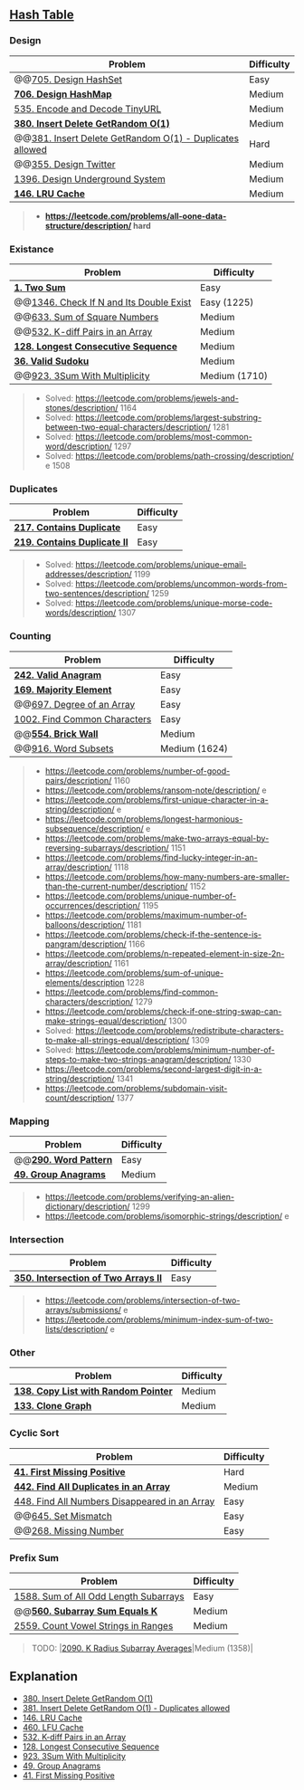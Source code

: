 ## [Hash Table](../topics/hash-table.md)

### Design
| Problem          | Difficulty |
|------------------|------------|
|@@[705. Design HashSet](../leetcode/705.design-hashset.md)|Easy|
|**[706. Design HashMap](../leetcode/706.design-hashmap.md)**|Medium|
|[535. Encode and Decode TinyURL](../leetcode/535.encode-and-decode-tinyurl.md)|Medium|
|**[380. Insert Delete GetRandom O(1)](../leetcode/380.insert-delete-getrandom-o1.md)**|Medium|
|@@[381. Insert Delete GetRandom O(1) - Duplicates allowed](../leetcode/381.insert-delete-getrandom-o1-duplicates-allowed.md)|Hard|
|@@[355. Design Twitter](../leetcode/355.design-twitter.md)|Medium|
|[1396. Design Underground System](../leetcode/1396.design-underground-system.md)|Medium|
|**[146. LRU Cache](../leetcode/146.lru-cache.md)**|Medium|

> * **https://leetcode.com/problems/all-oone-data-structure/description/ hard**

### Existance
| Problem          | Difficulty |
|------------------|------------|
|**[1. Two Sum](../leetcode/1.two-sum.md)**|Easy|
|@@[1346. Check If N and Its Double Exist](../leetcode/1346.check-if-n-and-its-double-exist.md)|Easy (1225)|
|@@[633. Sum of Square Numbers](../leetcode/633.sum-of-square-numbers.md)|Medium|
|@@[532. K-diff Pairs in an Array](../leetcode/532.k-diff-pairs-in-an-array.md)|Medium|
|**[128. Longest Consecutive Sequence](../leetcode/128.longest-consecutive-sequence.md)**|Medium|
|**[36. Valid Sudoku](../leetcode/36.valid-sudoku.md)**|Medium|
|@@[923. 3Sum With Multiplicity](../leetcode/923.3sum-with-multiplicity.md)|Medium (1710)|

> * Solved: https://leetcode.com/problems/jewels-and-stones/description/ 1164
> * Solved: https://leetcode.com/problems/largest-substring-between-two-equal-characters/description/ 1281
> * Solved: https://leetcode.com/problems/most-common-word/description/ 1297
> * Solved: https://leetcode.com/problems/path-crossing/description/ e 1508

### Duplicates
| Problem          | Difficulty |
|------------------|------------|
|**[217. Contains Duplicate](../leetcode/217.contains-duplicate.md)**|Easy|
|**[219. Contains Duplicate II](../leetcode/219.contains-duplicate-ii.md)**|Easy|

> * Solved: https://leetcode.com/problems/unique-email-addresses/description/ 1199
> * Solved: https://leetcode.com/problems/uncommon-words-from-two-sentences/description/ 1259
> * Solved: https://leetcode.com/problems/unique-morse-code-words/description/ 1307

### Counting
| Problem          | Difficulty |
|------------------|------------|
|**[242. Valid Anagram](../leetcode/242.valid-anagram.md)**|Easy|
|**[169. Majority Element](../leetcode/169.majority-element.md)**|Easy|
|@@[697. Degree of an Array](../leetcode/697.degree-of-an-array.md)|Easy|
|[1002. Find Common Characters](../leetcode/1002.find-common-characters.md)|Easy|
|@@**[554. Brick Wall](../leetcode/554.brick-wall.md)**|Medium|
|@@[916. Word Subsets](../leetcode/916.word-subsets.md)|Medium (1624)|

> * https://leetcode.com/problems/number-of-good-pairs/description/ 1160
> * https://leetcode.com/problems/ransom-note/description/ e
> * https://leetcode.com/problems/first-unique-character-in-a-string/description/ e
> * https://leetcode.com/problems/longest-harmonious-subsequence/description/ e
> * https://leetcode.com/problems/make-two-arrays-equal-by-reversing-subarrays/description/ 1151
> * https://leetcode.com/problems/find-lucky-integer-in-an-array/description/ 1118
> * https://leetcode.com/problems/how-many-numbers-are-smaller-than-the-current-number/description/ 1152
> * https://leetcode.com/problems/unique-number-of-occurrences/description/ 1195
> * https://leetcode.com/problems/maximum-number-of-balloons/description/ 1181
> * https://leetcode.com/problems/check-if-the-sentence-is-pangram/description/ 1166
> * https://leetcode.com/problems/n-repeated-element-in-size-2n-array/description/ 1161
> * https://leetcode.com/problems/sum-of-unique-elements/description 1228 
> * https://leetcode.com/problems/find-common-characters/description/ 1279
> * https://leetcode.com/problems/check-if-one-string-swap-can-make-strings-equal/description/ 1300
> * Solved: https://leetcode.com/problems/redistribute-characters-to-make-all-strings-equal/description/ 1309
> * Solved: https://leetcode.com/problems/minimum-number-of-steps-to-make-two-strings-anagram/description/ 1330
> * https://leetcode.com/problems/second-largest-digit-in-a-string/description/ 1341
> * https://leetcode.com/problems/subdomain-visit-count/description/ 1377

### Mapping
| Problem          | Difficulty |
|------------------|------------|
|@@**[290. Word Pattern](../leetcode/290.word-pattern.md)**|Easy|
|**[49. Group Anagrams](../leetcode/49.group-anagrams.md)**|Medium|

> * https://leetcode.com/problems/verifying-an-alien-dictionary/description/ 1299
> * https://leetcode.com/problems/isomorphic-strings/description/ e

### Intersection
| Problem          | Difficulty |
|------------------|------------|
|**[350. Intersection of Two Arrays II](../leetcode/350.intersection-of-two-arrays-ii.md)**|Easy|

> * https://leetcode.com/problems/intersection-of-two-arrays/submissions/ e
> * https://leetcode.com/problems/minimum-index-sum-of-two-lists/description/ e

### Other
| Problem          | Difficulty |
|------------------|------------|
|**[138. Copy List with Random Pointer](../leetcode/138.copy-list-with-random-pointers.md)**|Medium|
|**[133. Clone Graph](../leetcode/133.clone-graph.md)**|Medium|

### Cyclic Sort
| Problem          | Difficulty |
|------------------|------------|
|**[41. First Missing Positive](../leetcode/41.first-missing-positive.md)**|Hard|
|**[442. Find All Duplicates in an Array](../leetcode/442.find-all-duplicates-in-an-array.md)**|Medium|
|[448. Find All Numbers Disappeared in an Array](../leetcode/448.find-all-numbers-disappeared-in-an-array.md)|Easy|
|@@[645. Set Mismatch](../leetcode/645.set-mismatch.md)|Easy|
|@@[268. Missing Number](../leetcode/268.missing-number.md)|Easy|

### Prefix Sum
| Problem          | Difficulty |
|------------------|------------|
|[1588. Sum of All Odd Length Subarrays](../leetcode/1588.sum-of-all-odd-length-subarrays.md)|Easy|
|@@**[560. Subarray Sum Equals K](../leetcode/560.subarray-sum-equals-k.md)**|Medium|
|[2559. Count Vowel Strings in Ranges](../leetcode/2559.count-vowel-strings-in-ranges.md)|Medium|

> TODO: |[2090. K Radius Subarray Averages](../leetcode/2090.k-radius-subarray-averages.md)|Medium (1358)|

## Explanation
* [380. Insert Delete GetRandom O(1)](https://www.youtube.com/watch?v=jE6VIeQxzLU)
* [381. Insert Delete GetRandom O(1) - Duplicates allowed](https://www.youtube.com/watch?v=IqUJz-enhGA)
* [146. LRU Cache](https://www.youtube.com/watch?v=jX_k2FIhRI0)
* [460. LFU Cache](https://www.youtube.com/watch?v=EpLALCho36w)
* [532. K-diff Pairs in an Array](https://github.com/wisdompeak/LeetCode/tree/master/Two_Pointers/532.K-diff-Pairs-in-an-Array)
* [128. Longest Consecutive Sequence](https://www.youtube.com/watch?v=QnBcLxgeeGs)
* [923. 3Sum With Multiplicity](https://github.com/wisdompeak/LeetCode/tree/master/Two_Pointers/923.3Sum-With-Multiplicity)
* [49. Group Anagrams](https://github.com/wisdompeak/LeetCode/tree/master/Hash/049.Group-Anagrams)
* [41. First Missing Positive](https://www.youtube.com/watch?v=SRsT9iHb4OE)